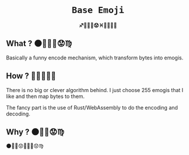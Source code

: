 <div align="center">

  <h1><code>Base Emoji</code></h1>

  <strong>♐🌛🌸🌟😟♓🌲🌴🌯🌮</strong>

</div>

## What ? 🌑🌭🌛🌹😟♍

Basically a funny encode mechanism, which transform bytes into emogis.

## How ? 🌂🌴🌼😟♍

There is no big or clever algorithm behind.
I just choose 255 emogis that I like and then map bytes to them.

The fancy part is the use of Rust/WebAssembly to do the encoding and decoding.

## Why ? 🌑🌭🌾😟♍

🌑🌭🌾😟🌳🌴🌹😟♍
